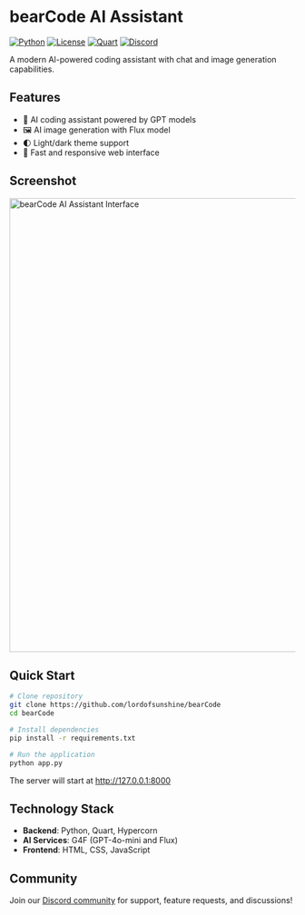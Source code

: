# bearCode AI Assistant

[![Python](https://img.shields.io/badge/Python-3.9%2B-blue.svg)](https://www.python.org/)
[![License](https://img.shields.io/badge/License-MIT-green.svg)](https://opensource.org/licenses/MIT)
[![Quart](https://img.shields.io/badge/Framework-Quart-yellow.svg)](https://quart.palletsprojects.com/)
[![Discord](https://img.shields.io/discord/1146777619493302383?color=%237289DA&label=Discord&logo=discord&logoColor=white)](https://discord.gg/FtvCbrc7ZU)

A modern AI-powered coding assistant with chat and image generation capabilities.

## Features

- 💬 AI coding assistant powered by GPT models
- 🖼️ AI image generation with Flux model
- 🌓 Light/dark theme support
- 🚀 Fast and responsive web interface

## Screenshot

<img src="https://i.ibb.co/HT4N8ZLH/image.png" alt="bearCode AI Assistant Interface" width="800"/>

## Quick Start

```bash
# Clone repository
git clone https://github.com/lordofsunshine/bearCode
cd bearCode

# Install dependencies
pip install -r requirements.txt

# Run the application
python app.py
```

The server will start at http://127.0.0.1:8000

## Technology Stack

- **Backend**: Python, Quart, Hypercorn
- **AI Services**: G4F (GPT-4o-mini and Flux)
- **Frontend**: HTML, CSS, JavaScript

## Community

Join our [Discord community](https://discord.gg/FtvCbrc7ZU) for support, feature requests, and discussions! 

